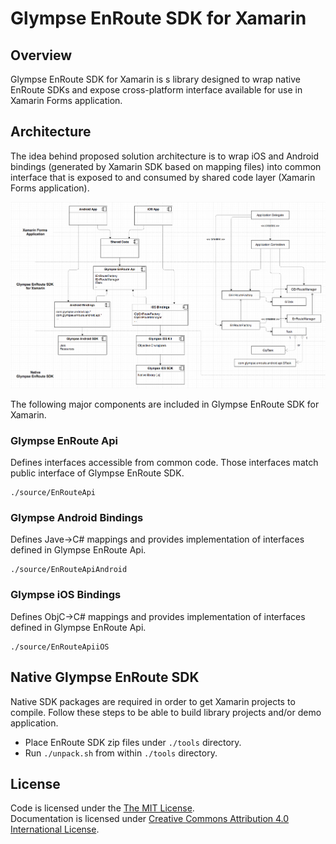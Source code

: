 # Glympse EnRoute SDK for Xamarin

## Overview

Glympse EnRoute SDK for Xamarin is s library designed to wrap native EnRoute SDKs
and expose cross-platform interface available for use in Xamarin Forms application.

## Architecture

The idea behind proposed solution architecture is to wrap iOS and Android bindings
(generated by Xamarin SDK based on mapping files) into common interface that is exposed to
and consumed by shared code layer (Xamarin Forms application).

![High Level Design](./docs/images/high_level_design.png)

The following major components are included in Glympse EnRoute SDK for Xamarin.

### Glympse EnRoute Api

Defines interfaces accessible from common code. Those interfaces match
public interface of Glympse EnRoute SDK.

```
./source/EnRouteApi
```

### Glympse Android Bindings

Defines Jave->C# mappings and provides implementation of interfaces defined in Glympse EnRoute Api.

```
./source/EnRouteApiAndroid
```

### Glympse iOS Bindings

Defines ObjC->C# mappings and provides implementation of interfaces defined in Glympse EnRoute Api.

```
./source/EnRouteApiiOS
```

## Native Glympse EnRoute SDK

Native SDK packages are required in order to get Xamarin projects to compile.
Follow these steps to be able to build library projects and/or demo application.

- Place EnRoute SDK zip files under ```./tools``` directory.
- Run ```./unpack.sh``` from within ```./tools``` directory.

## License

Code is licensed under the [The MIT License](http://opensource.org/licenses/MIT). <br>
Documentation is licensed under [Creative Commons Attribution 4.0 International License](https://creativecommons.org/licenses/by/4.0/).
